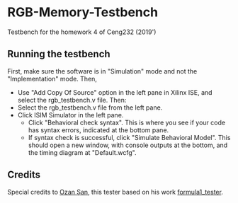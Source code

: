 # RGB-Memory-Testbench
Testbench for the homework 4 of Ceng232 (2019')

## Running the testbench
First, make sure the software is in "Simulation" mode and not the "Implementation" mode.
Then,
+ Use "Add Copy Of Source" option in the left pane in Xilinx ISE, and select the rgb_testbench.v file.
Then:
+ Select the rgb_testbench.v file from the left pane.
+ Click ISIM Simulator in the left pane.
    + Click "Behavioral check syntax". This is where you see if your code has syntax errors, indicated at the bottom pane.
    + If syntax check is successful, click "Simulate Behavioral Model". This should open a new window, with console outputs at the bottom, and the timing diagram at "Default.wcfg".

## Credits
Special credits to [Ozan Şan](https://github.com/ozan-san), this tester based on his work [formula1_tester](https://github.com/ozan-san/formula1_tester). 

